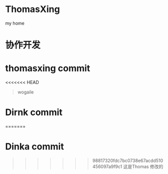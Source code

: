 # ThomasXing
my home
# 协作开发
# thomasxing commit
<<<<<<< HEAD
> wogaile
# Dirnk commit
=======
# Dinka commit
>>>>>>> 98817320fdc7bc0738e67acdd510456097a9f9c1
这是Thomas 修改的
